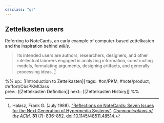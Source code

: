 ```yaml
---
cssclass: "qs"
---
```

## Zettelkasten users

Referring to NoteCards, an early example of computer-based zettelkasten and the inspiration behind _wikis_.
> Its intended users are authors, researchers, designers, and other intellectual laborers engaged in analyzing information, constructing models, formulating arguments, designing artifacts, and generally processing ideas. [^1]

%%
up:: [[Introduction to Zettelkasten]]
tags:: #on/PKM, #note/product, #effort/ObsPKMClass  
prev:: [[Zettelkasten Definition]]
next:: [[Zettelkasten History]]
%%
[^1]: Halasz, Frank G. (July 1988). ["Reflections on NoteCards: Seven Issues for the Next Generation of Hypermedia Systems"](https://doi.org/10.1145%2F48511.48514). _[Communications of the ACM](https://en.wikipedia.org/wiki/Communications_of_the_ACM "Communications of the ACM")_. **31** (7): 836–852. [doi](https://en.wikipedia.org/wiki/Doi_(identifier) "Doi (identifier)"):[10.1145/48511.48514](https://doi.org/10.1145%2F48511.48514).